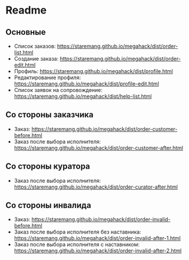 # Readme

## Основные
- Список заказов: https://staremang.github.io/megahack/dist/order-list.html
- Создание заказа: https://staremang.github.io/megahack/dist/order-edit.html
- Профиль: https://staremang.github.io/megahack/dist/profile.html
- Редактирование профиля: https://staremang.github.io/megahack/dist/profile-edit.html
- Список заявок на сопровождение: https://staremang.github.io/megahack/dist/help-list.html

## Со стороны заказчика
- Заказ: https://staremang.github.io/megahack/dist/order-customer-before.html
- Заказ после выбора исполнителя: https://staremang.github.io/megahack/dist/order-customer-after.html

## Со стороны куратора
- Заказ после выбора исполнителя: https://staremang.github.io/megahack/dist/order-curator-after.html

## Со стороны инвалида
- Заказ: https://staremang.github.io/megahack/dist/order-invalid-before.html
- Заказ после выбора исполнителя без наставника: https://staremang.github.io/megahack/dist/order-invalid-after-1.html
- Заказ после выбора исполнителя с наставником: https://staremang.github.io/megahack/dist/order-invalid-after-2.html
